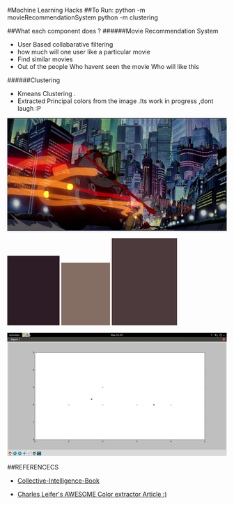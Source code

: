 #Machine Learning Hacks
##To Run:
     python -m movieRecommendationSystem
     python -m clustering


##What each component does ?
######Movie Recommendation System
* User Based collabarative filtering
* how much will one user like a particular  movie
* Find similar movies
* Out of the people Who havent seen the movie Who will like this 

######Clustering
* Kmeans Clustering .
* Extracted Principal colors from the image .Its work in progress ,dont laugh :P


![Image]( clustering/s1.jpg "Image")

![Principal color ]( clustering/c1.png "Color Image")
![Principal color ]( clustering/c2.png "Color Image")
![Principal color ]( clustering/c3.png "Color Image")



![KMeans Cluster figure]( clustering/cluster.png "Cluster Centres Creation")


##REFERENCECS
* [Collective-Intelligence-Book](http://www.amazon.com/Programming-Collective-Intelligence-Building-Applications/dp/0596529325)

* [Charles Leifer's AWESOME Color extractor Article :)](http://charlesleifer.com/blog/using-python-and-k-means-to-find-the-dominant-colors-in-images/) 

